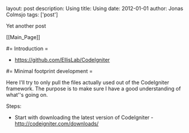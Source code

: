 layout: post
description: Using
title: Using
date: 2012-01-01
author: Jonas Colmsjo
tags: ['post']

Yet another post





[[Main_Page]]


#= Introduction =

* https://github.com/EllisLab/CodeIgniter


#= Minimal footprint development =

Here I'll try to only pull the files actually used out of the CodeIgniter framework. The purpose is to make sure I have a good understanding of what''s going on.

Steps:
* Start with downloading the latest version of CodeIgniter - http://codeigniter.com/downloads/
